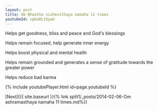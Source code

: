 ```yaml
---
layout: post
title: Om Bhootha nishevithaya namaha 11 times
youtubeId: vpbaRLtXywU
---
```

 
 
Helps get goodness, bliss and peace and God's blessings
 
Helps remain focused, help generate inner energy 
 
Helps boost physical and mental health 
 
Helps remain grounded and generates a sense of gratitude towards the greater power 
 
Helps reduce bad karma
 
 
 
 


{% include youtubePlayer.html id=page.youtubeId %}
 
[Next]({{ site.baseurl }}{% link  split1/_posts/2014-02-06-Om ashramasthaya namaha 11 times.md%})
 
